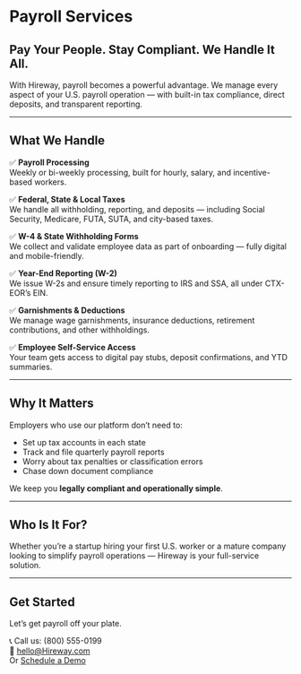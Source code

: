 
# Payroll Services

## Pay Your People. Stay Compliant. We Handle It All.

With Hireway, payroll becomes a powerful advantage. We manage every aspect of your U.S. payroll operation — with built-in tax compliance, direct deposits, and transparent reporting.

---

## What We Handle

✅ **Payroll Processing**  
Weekly or bi-weekly processing, built for hourly, salary, and incentive-based workers.

✅ **Federal, State & Local Taxes**  
We handle all withholding, reporting, and deposits — including Social Security, Medicare, FUTA, SUTA, and city-based taxes.

✅ **W-4 & State Withholding Forms**  
We collect and validate employee data as part of onboarding — fully digital and mobile-friendly.

✅ **Year-End Reporting (W-2)**  
We issue W-2s and ensure timely reporting to IRS and SSA, all under CTX-EOR’s EIN.

✅ **Garnishments & Deductions**  
We manage wage garnishments, insurance deductions, retirement contributions, and other withholdings.

✅ **Employee Self-Service Access**  
Your team gets access to digital pay stubs, deposit confirmations, and YTD summaries.

---

## Why It Matters

Employers who use our platform don’t need to:

- Set up tax accounts in each state
- Track and file quarterly payroll reports
- Worry about tax penalties or classification errors
- Chase down document compliance

We keep you **legally compliant and operationally simple**.

---

## Who Is It For?

Whether you’re a startup hiring your first U.S. worker or a mature company looking to simplify payroll operations — Hireway is your full-service solution.

---

## Get Started

Let’s get payroll off your plate.

📞 Call us: (800) 555-0199  
📧 hello@Hireway.com  
Or [Schedule a Demo](#)
